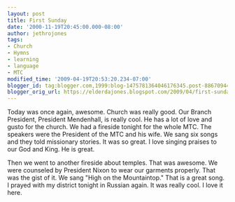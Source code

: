 ```yaml
---
layout: post
title: First Sunday
date: '2000-11-19T20:45:00.000-08:00'
author: jethrojones
tags:
- Church
- Hymns
- learning
- language
- MTC
modified_time: '2009-04-19T20:53:20.234-07:00'
blogger_id: tag:blogger.com,1999:blog-1475781364046176345.post-8867094402429341812
blogger_orig_url: https://elderdajones.blogspot.com/2009/04/first-sunday.html
---
```


Today was once again, awesome. Church was really good. Our Branch President, President Mendenhall, is really cool. He has a lot of love and gusto for the church. We had a fireside tonight for the whole MTC. The speakers were the President of the MTC and his wife. We sang six songs and they told missionary stories. It was so great. I love singing praises to our God and King. He is great. 


Then we went to another fireside about temples. That was awesome. We were counseled by President Nixon to wear our garments properly. That was the gist of it. We sang "High on the Mountaintop." That is a great song. I prayed with my district tonight in Russian again. It was really cool. I love it here.
